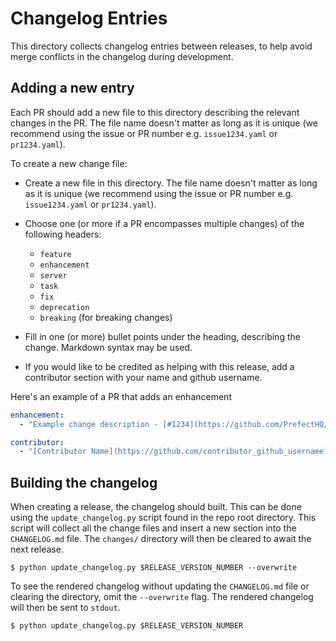 # Changelog Entries

This directory collects changelog entries between releases, to help avoid merge
conflicts in the changelog during development.

## Adding a new entry

Each PR should add a new file to this directory describing the relevant changes
in the PR. The file name doesn't matter as long as it is unique (we recommend
using the issue or PR number e.g. `issue1234.yaml` or `pr1234.yaml`).

To create a new change file:

- Create a new file in this directory. The file name doesn't matter as long as
  it is unique (we recommend using the issue or PR number e.g. `issue1234.yaml`
  or `pr1234.yaml`).

- Choose one (or more if a PR encompasses multiple changes) of the following headers:
    - `feature`
    - `enhancement`
    - `server`
    - `task`
    - `fix`
    - `deprecation`
    - `breaking` (for breaking changes)

- Fill in one (or more) bullet points under the heading, describing the change.
  Markdown syntax may be used.

- If you would like to be credited as helping with this release, add a
  contributor section with your name and github username.

Here's an example of a PR that adds an enhancement

```yaml
enhancement:
  - "Example change description - [#1234](https://github.com/PrefectHQ/prefect/pull/1234)"

contributor:
  - "[Contributor Name](https://github.com/contributor_github_username)"
```

## Building the changelog

When creating a release, the changelog should built. This can be done using the
`update_changelog.py` script found in the repo root directory. This script will
collect all the change files and insert a new section into the `CHANGELOG.md`
file. The `changes/` directory will then be cleared to await the next release.

```shell
$ python update_changelog.py $RELEASE_VERSION_NUMBER --overwrite
```

To see the rendered changelog without updating the `CHANGELOG.md` file or
clearing the directory, omit the `--overwrite` flag. The rendered changelog
will then be sent to `stdout`.

```shell
$ python update_changelog.py $RELEASE_VERSION_NUMBER
```
